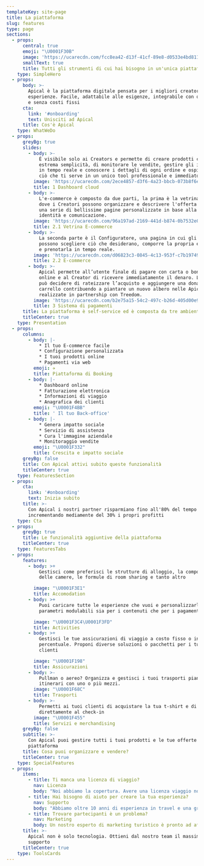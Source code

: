 ```yaml
---
templateKey: site-page
title: La piattaforma
slug: features
type: page
sections:
  - props:
      central: true
      emoji: "\U0001F30B"
      image: 'https://ucarecdn.com/fcc8ea42-d13f-41cf-89e8-d0533e4bd811/'
      smallText: true
      title: Tutti gli strumenti di cui hai bisogno in un'unica piattaforma
    type: SimpleHero
  - props:
      body: >-
        Apical è la piattaforma digitale pensata per i migliori creatori di
        esperienze. Facile, adattabile alle esigenze, integrabile con ogni sito
        e senza costi fissi
      cta:
        link: '#onboarding'
        text: Unisciti ad Apical
      title: Cos'è Apical
    type: WhatWeDo
  - props:
      greyBg: true
      slides:
        - body: >-
            È visibile solo ai Creators e permette di creare prodotti con
            estrema semplicità, di monitorare le vendite, gestire gli inventari
            in tempo reale e conoscere i dettagli di ogni ordine e ospite. Tutto
            ciò che ti serve in un unico tool professionale e immediato.
          image: 'https://ucarecdn.com/2ece4857-d3f6-4a23-bbcb-073b8f6ebd36/'
          title: 1 Dashboard cloud
        - body: >-
            L'e-commerce è composto da due parti, la prima è la vetrina online,
            dove i Creatori possono organizzare e descrivere l'offerta grazie a
            una serie di bellissime pagine personalizzate in base alla propria
            identità e comunicazione.
          image: 'https://ucarecdn.com/96a197ad-2169-441d-b874-0b7532e0a64f/'
          title: 2.1 Vetrina E-commerce
        - body: >-
            La seconda parte è il Configuratore, una pagina in cui gli ospiti
            possono scegliere ciò che desiderano, comporre la propria esperienza
            e prenotarla in tempo reale.
          image: 'https://ucarecdn.com/d06823c3-0845-4c13-953f-c7b19749d109/'
          title: 2.2 E-commerce
        - body: >-
            Apical permette all’utente finale di pagare con carta o bonifico
            online e al Creator di ricevere immediatamente il denaro. L’utente
            può decidere di rateizzare l’acquisto e aggiungere una donazione al
            carrello contribuendo a piantare un nuovo albero nelle Apical Forest
            realizzate in partnership con Treedom.
          image: 'https://ucarecdn.com/b2e75a15-54c2-497c-b26d-405d00e9deef/'
          title: 3 Sistema di pagamenti
      title: La piattaforma è self-service ed è composta da tre ambienti
      titleCenter: true
    type: Presentation
  - props:
      columns:
        - body: |-
            * Il tuo E-commerce facile
            * Configurazione personalizzata
            * I tuoi prodotti online
            * Pagamenti via web
          emoji: ✈️
          title: Piattaforma di Booking
        - body: |-
            * Dashboard online
            * Fatturazione elettronica
            * Informazioni di viaggio
            * Anagrafica dei clienti
          emoji: "\U0001F4BB"
          title: ' Il tuo Back-office'
        - body: |-
            * Genera impatto sociale
            * Servizio di assistenza
            * Cura l'immagine aziendale
            * Monitoraggio vendite
          emoji: "\U0001F332"
          title: Crescita e impatto sociale
      greyBg: false
      title: Con Apical attivi subito queste funzionalità
      titleCenter: true
    type: FeaturesSection
  - props:
      cta:
        link: '#onboarding'
        text: Inizia subito
      title: >-
        Con Apical i nostri partner risparmiano fino all'80% del tempo
        incrementando mediamente del 30% i propri profitti
    type: Cta
  - props:
      greyBg: true
      title: Le funzionalità aggiuntive della piattaforma
      titleCenter: true
    type: FeaturesTabs
  - props:
      features:
        - body: >+
            Gestisci come preferisci le strutture di alloggio, la composizione
            delle camere, le formule di room sharing e tanto altro

          image: "\U0001F3E1"
          title: Accomodation
        - body: >+
            Puoi caricare tutte le esperienze che vuoi e personalizzarle con
            parametri modulabili sia per i contenuti che per i pagamenti

          image: "\U0001F3C4\U0001F3FD‍"
          title: Activities
        - body: >+
            Gestisci le tue assicurazioni di viaggio a costo fisso o in
            percentuale. Proponi diverse soluzioni o pacchetti per i tuoi
            clienti

          image: "\U0001F198"
          title: Assicurazioni
        - body: >-
            Pullman o aereo? Organizza e gestisci i tuoi trasporti pianificando
            itinerari con uno o più mezzi.
          image: "\U0001F68C"
          title: Trasporti
        - body: >-
            Permetti ai tuoi clienti di acquistare la tua t-shirt e di ritirarla
            direttamente al check-in
          image: "\U0001F455"
          title: Servizi e merchandising
      greyBg: false
      subtitle: >-
        Con Apical puoi gestire tutti i tuoi prodotti e le tue offerte in un’una
        piattaforma
      title: Cosa puoi organizzare e vendere?
      titleCenter: true
    type: SpecialFeatures
  - props:
      items:
        - title: Ti manca una licenza di viaggio?
          nav: Licenza
          body: "Noi abbiamo la copertura. Avere una licenza viaggio non è solo un obbligo ma un'importante garanzia per tutti i tuoi clienti e per te stesso."
        - title: Hai bisogno di aiuto per creare la tua esperienza?
          nav: Supporto
          body: "Abbiamo oltre 10 anni di esperienza in travel e una grande rete di partner pronti ad aiutarti a raggiungere i tuoi obbiettivi"
        - title: Trovare partecipanti è un problema?
          nav: Marketing
          body: Un nostro esperto di marketing turistico è pronto ad affiancarti passo a passo per strutturare il tuo brand!
      title: >-
        Apical non è solo tecnologia. Ottieni dal nostro team il massimo del
        supporto
      titleCenter: true
    type: ToolsCards
---
```


